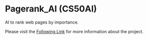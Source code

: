 # Pagerank_AI (CS50AI)

AI to rank web pages by importance.

Please visit the [Following Link](https://cs50.harvard.edu/ai/2020/projects/2/pagerank/) for more information about the project.
